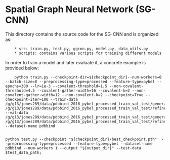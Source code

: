 # Spatial Graph Neural Network (SG-CNN)

This directory contains the source code for the SG-CNN and is organized as:

        * src: train.py, test.py, ggcnn.py, model.py, data_utils.py
        * scripts: contains various scripts for training different models

In order to train a model and later evaluate it, a concrete example is provided below:

```
    python train.py --checkpoint-dir=${checkpoint_dir}--num-workers=8 --batch-size=8 --preprocessing-type=processed --feature-type=pybel --epochs=300 --lr=1e-3 --covalent-threshold=1.5 --non-covalent-threshold=4.5 --covalent-gather-width=16 --covalent-k=2 --non-covalent-gather-width=12 --non-covalent-k=2 --checkpoint=True --checkpoint-iter=100 --train-data /g/g13/jones289/data/pdbbind_2016_pybel_processed_train_val_test/general_train.hdf /g/g13/jones289/data/pdbbind_2016_pybel_processed_train_val_test/refined_train.hdf --val-data /g/g13/jones289/data/pdbbind_2016_pybel_processed_train_val_test/general_val.hdf /g/g13/jones289/data/pdbbind_2016_pybel_processed_train_val_test/refined_val.hdf --dataset-name pdbbind


python test.py --checkpoint "${checkpoint_dir}/best_checkpoint.pth"  --preprocessing-type=processed --feature-type=pybel --dataset-name pdbbind --num-workers 1 --output "${output_dir}" --test-data $test_data_path;

```
